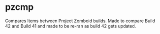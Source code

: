 # pzcmp
Compares Items between Project Zomboid builds. Made to compare Build 42 and Build 41 and made to be re-ran as build 42 gets updated.
